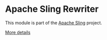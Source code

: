 # Apache Sling Rewriter

This module is part of the [Apache Sling](https://sling.apache.org) project.

[More details](http://sling.apache.org/documentation/bundles/output-rewriting-pipelines-org-apache-sling-rewriter.html)

